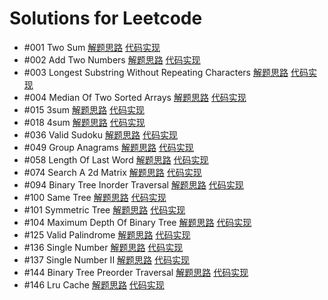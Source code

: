 # Solutions for Leetcode

* #001 Two Sum [解题思路](src/s001_two_sum/README.md) [代码实现](src/s001_two_sum/Solution.java)
* #002 Add Two Numbers [解题思路](src/s002_add_two_numbers/README.md) [代码实现](src/s002_add_two_numbers/Solution.java)
* #003 Longest Substring Without Repeating Characters [解题思路](src/s003_longest_substring_without_repeating_characters/README.md) [代码实现](src/s003_longest_substring_without_repeating_characters/Solution.java)
* #004 Median Of Two Sorted Arrays [解题思路](src/s004_median_of_two_sorted_arrays/README.md) [代码实现](src/s004_median_of_two_sorted_arrays/Solution.java)
* #015 3sum [解题思路](src/s015_3sum/README.md) [代码实现](src/s015_3sum/Solution.java)
* #018 4sum [解题思路](src/s018_4sum/README.md) [代码实现](src/s018_4sum/Solution.java)
* #036 Valid Sudoku [解题思路](src/s036_valid_sudoku/README.md) [代码实现](src/s036_valid_sudoku/Solution.java)
* #049 Group Anagrams [解题思路](src/s049_group_anagrams/README.md) [代码实现](src/s049_group_anagrams/Solution.java)
* #058 Length Of Last Word [解题思路](src/s058_length_of_last_word/README.md) [代码实现](src/s058_length_of_last_word/Solution.java)
* #074 Search A 2d Matrix [解题思路](src/s074_search_a_2d_matrix/README.md) [代码实现](src/s074_search_a_2d_matrix/Solution.java)
* #094 Binary Tree Inorder Traversal [解题思路](src/s094_binary_tree_inorder_traversal/README.md) [代码实现](src/s094_binary_tree_inorder_traversal/Solution.java)
* #100 Same Tree [解题思路](src/s100_same_tree/README.md) [代码实现](src/s100_same_tree/Solution.java)
* #101 Symmetric Tree [解题思路](src/s101_symmetric_tree/README.md) [代码实现](src/s101_symmetric_tree/Solution.java)
* #104 Maximum Depth Of Binary Tree [解题思路](src/s104_maximum_depth_of_binary_tree/README.md) [代码实现](src/s104_maximum_depth_of_binary_tree/Solution.java)
* #125 Valid Palindrome [解题思路](src/s125_valid_palindrome/README.md) [代码实现](src/s125_valid_palindrome/Solution.java)
* #136 Single Number [解题思路](src/s136_single_number/README.md) [代码实现](src/s136_single_number/Solution.java)
* #137 Single Number II [解题思路](src/s137_single_number_ii/README.md) [代码实现](src/s137_single_number_ii/Solution.java)
* #144 Binary Tree Preorder Traversal [解题思路](src/s144_binary_tree_preorder_traversal/README.md) [代码实现](src/s144_binary_tree_preorder_traversal/Solution.java)
* #146 Lru Cache [解题思路](src/s146_lru_cache/README.md) [代码实现](src/s146_lru_cache/LRUCache.java)
